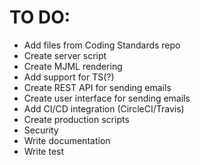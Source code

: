 # TO DO:

* Add files from Coding Standards repo
* Create server script
* Create MJML rendering
* Add support for TS(?)
* Create REST API for sending emails
* Create user interface for sending emails
* Add CI/CD integration (CircleCI/Travis)
* Create production scripts
* Security
* Write documentation
* Write test


